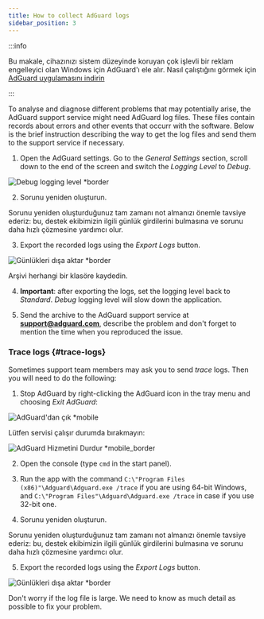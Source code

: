 ```yaml
---
title: How to collect AdGuard logs
sidebar_position: 3
---
```


:::info

Bu makale, cihazınızı sistem düzeyinde koruyan çok işlevli bir reklam engelleyici olan Windows için AdGuard'ı ele alır. Nasıl çalıştığını görmek için [AdGuard uygulamasını indirin](https://adguard.com/download.html?auto=true)

:::

To analyse and diagnose different problems that may potentially arise, the AdGuard support service might need AdGuard log files. These files contain records about errors and other events that occurr with the software. Below is the brief instruction describing the way to get the log files and send them to the support service if necessary.

1. Open the AdGuard settings. Go to the *General Settings* section, scroll down to the end of the screen and switch the *Logging Level* to *Debug*.

![Debug logging level *border](https://cdn.adtidy.org/content/kb/ad_blocker/windows/solving-problems/adg-logs-1.png)

2. Sorunu yeniden oluşturun.

Sorunu yeniden oluşturduğunuz tam zamanı not almanızı önemle tavsiye ederiz: bu, destek ekibimizin ilgili günlük girdilerini bulmasına ve sorunu daha hızlı çözmesine yardımcı olur.

3. Export the recorded logs using the *Export Logs* button.

![Günlükleri dışa aktar *border](https://cdn.adtidy.org/content/kb/ad_blocker/windows/solving-problems/adg-logs-2.png)

Arşivi herhangi bir klasöre kaydedin.

4. **Important**: after exporting the logs, set the logging level back to *Standard*. *Debug* logging level will slow down the application.

5. Send the archive to the AdGuard support service at **support@adguard.com**, describe the problem and don't forget to mention the time when you reproduced the issue.

### Trace logs {#trace-logs}

Sometimes support team members may ask you to send *trace* logs. Then you will need to do the following:

1. Stop AdGuard by right-clicking the AdGuard icon in the tray menu and choosing *Exit AdGuard*:

![AdGuard'dan çık *mobile](https://cdn.adtidy.org/content/kb/ad_blocker/windows/solving-problems/adg-logs-3.png)

Lütfen servisi çalışır durumda bırakmayın:

![AdGuard Hizmetini Durdur *mobile_border](https://cdn.adtidy.org/public/Adguard/kb/newscreenshots/En/eng_logs_4.png)

2. Open the console (type `cmd` in the start panel).

3. Run the app with the command `C:\"Program Files (x86)"\Adguard\Adguard.exe /trace` if you are using 64-bit Windows, and `C:\"Program Files"\Adguard\Adguard.exe /trace` in case if you use 32-bit one.

4. Sorunu yeniden oluşturun.

Sorunu yeniden oluşturduğunuz tam zamanı not almanızı önemle tavsiye ederiz: bu, destek ekibimizin ilgili günlük girdilerini bulmasına ve sorunu daha hızlı çözmesine yardımcı olur.

5. Export the recorded logs using the *Export Logs* button.

![Günlükleri dışa aktar *border](https://cdn.adtidy.org/content/kb/ad_blocker/windows/solving-problems/adg-logs-2.png)

Don't worry if the log file is large. We need to know as much detail as possible to fix your problem.
